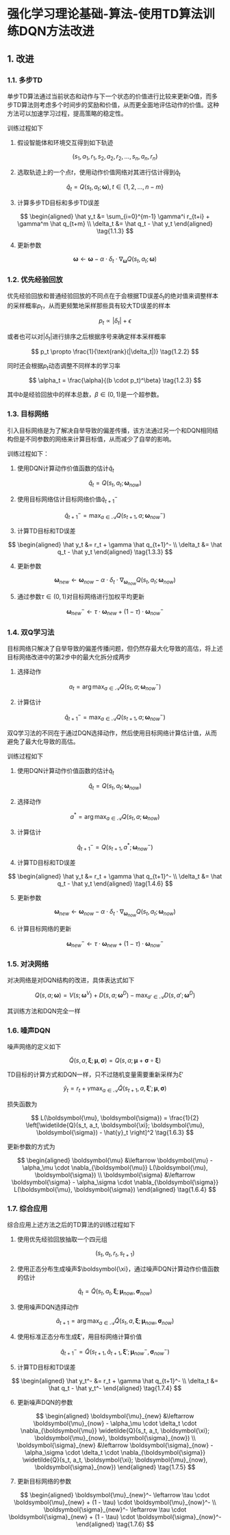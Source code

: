 # 强化学习理论基础-算法-使用TD算法训练DQN方法改进

## 1. 改进

### 1.1. 多步TD

单步TD算法通过当前状态和动作与下一个状态的价值进行比较来更新Q值，而多步TD算法则考虑多个时间步的奖励和价值，从而更全面地评估动作的价值。这种方法可以加速学习过程，提高策略的稳定性。

训练过程如下

1. 假设智能体和环境交互得到如下轨迹

$$
(s_1, a_1, r_1, s_2, a_2, r_2, \ldots, s_n, a_n, r_n) \tag{1.1.1}
$$

2. 选取轨迹上的一个点$t$，使用动作价值网络对其进行估计得到$\hat q_t$

$$
\hat q_t = Q(s_t, a_t; \boldsymbol{\omega}), t \in \{1, 2, \ldots, n-m\} \tag{1.1.2}
$$

3. 计算多步TD目标和多步TD误差

$$
\begin{aligned}
\hat y_t &= \sum_{i=0}^{m-1} \gamma^i r_{t+i} + \gamma^m \hat q_{t+m} \\
\delta_t &= \hat q_t - \hat y_t
\end{aligned} \tag{1.1.3}
$$

4. 更新参数

$$
\boldsymbol{\omega} \leftarrow \boldsymbol{\omega} - \alpha \cdot \delta_t \cdot \nabla_{\boldsymbol{\omega}} Q(s_t, a_t; \boldsymbol{\omega}) \tag{1.1.4}
$$

### 1.2. 优先经验回放

优先经验回放和普通经验回放的不同点在于会根据TD误差$\delta_t$的绝对值来调整样本的采样概率$p_t$，从而更频繁地采样那些具有较大TD误差的样本

$$
p_t \propto |\delta_t| + \epsilon \tag{1.2.1}
$$

或者也可以对$|\delta_t|$进行排序之后根据序号来确定样本采样概率

$$
p_t \propto \frac{1}{\text{rank}(|\delta_t|)} \tag{1.2.2}
$$

同时还会根据$p_t$动态调整不同样本的学习率

$$
\alpha_t = \frac{\alpha}{(b \cdot p_t)^\beta} \tag{1.2.3}
$$

其中$b$是经验回放中的样本总数，$\beta \in (0, 1)$是一个超参数。

### 1.3. 目标网络

引入目标网络是为了解决自举导致的偏差传播，该方法通过另一个和DQN相同结构但是不同参数的网络来计算目标值，从而减少了自举的影响。

训练过程如下：

1. 使用DQN计算动作价值函数的估计$\hat q_t$

$$
\hat q_t = Q(s_t, a_t; \boldsymbol{\omega}_{now}) \tag{1.3.1}
$$

2. 使用目标网络估计目标网络价值$\hat q_{t+1}^-$

$$
\hat q_{t+1}^- = \max_{a \in \mathcal{A}} Q(s_{t+1}, a; \boldsymbol{\omega}_{now}^-) \tag{1.3.2}
$$

3. 计算TD目标和TD误差

$$
\begin{aligned}
\hat y_t &= r_t + \gamma \hat q_{t+1}^- \\
\delta_t &= \hat q_t - \hat y_t
\end{aligned} \tag{1.3.3}
$$

4. 更新参数

$$
\boldsymbol{\omega}_{new} \leftarrow \boldsymbol{\omega}_{now} - \alpha \cdot \delta_t \cdot \nabla_{\boldsymbol{\omega}_{now}} Q(s_t, a_t; \boldsymbol{\omega}_{now}) \tag{1.3.4}
$$

5. 通过参数$\tau \in (0, 1)$对目标网络进行加权平均更新

$$
\boldsymbol{\omega}_{new}^- \leftarrow \tau \cdot \boldsymbol{\omega}_{new} + (1 - \tau) \cdot \boldsymbol{\omega}_{now}^- \tag{1.3.5}
$$

### 1.4. 双Q学习法

目标网络只解决了自举导致的偏差传播问题，但仍然存最大化导致的高估，将上述目标网络改进中的第2步中的最大化拆分成两步

1. 选择动作

$$
a_t = \arg\max_{a \in \mathcal{A}} Q(s_t, a; \boldsymbol{\omega}_{now}^-) \tag{1.4.1}
$$

2. 计算估计

$$
\hat q_{t+1}^- = \max_{a \in \mathcal{A}} Q(s_{t+1}, a; \boldsymbol{\omega}_{now}^-) \tag{1.4.2}
$$

双Q学习法的不同在于通过DQN选择动作，然后使用目标网络计算估计值，从而避免了最大化导致的高估。

训练过程如下

1. 使用DQN计算动作价值函数的估计$\hat q_t$

$$
\hat q_t = Q(s_t, a_t; \boldsymbol{\omega}_{now}) \tag{1.4.3}
$$

2. 选择动作

$$
a^* = \arg\max_{a \in \mathcal{A}} Q(s_t, a; \boldsymbol{\omega}_{now}) \tag{1.4.4}
$$

3. 计算估计

$$
\hat q_{t+1}^- = Q(s_{t+1}, a^*; \boldsymbol{\omega}_{now}^-) \tag{1.4.5}
$$

4. 计算TD目标和TD误差

$$
\begin{aligned}
\hat y_t &= r_t + \gamma \hat q_{t+1}^- \\
\delta_t &= \hat q_t - \hat y_t
\end{aligned} \tag{1.4.6}
$$

5. 更新参数

$$
\boldsymbol{\omega}_{new} \leftarrow \boldsymbol{\omega}_{now} - \alpha \cdot \delta_t \cdot \nabla_{\boldsymbol{\omega}_{now}} Q(s_t, a_t; \boldsymbol{\omega}_{now}) \tag{1.4.7}
$$

6. 计算目标网络的更新

$$
\boldsymbol{\omega}_{new}^- \leftarrow \tau \cdot \boldsymbol{\omega}_{new} + (1 - \tau) \cdot \boldsymbol{\omega}_{now}^- \tag{1.4.8}
$$

### 1.5. 对决网络

对决网络是对DQN结构的改进，具体表达式如下

$$
Q(s, a; \boldsymbol{\omega}) = V(s; \boldsymbol{\omega}^V) + D(s, a; \boldsymbol{\omega}^D) - \max_{a' \in \mathcal{A}} D(s, a'; \boldsymbol{\omega}^D) \tag{1.5.1}
$$

其训练方法和DQN完全一样

### 1.6. 噪声DQN

噪声网络的定义如下

$$
\widetilde{Q}(s, a, \boldsymbol{\xi}; \boldsymbol{\mu}, \boldsymbol{\sigma}) = Q(s, a; \boldsymbol{\mu} + \boldsymbol{\sigma} \circ  \boldsymbol{\xi}) \tag{1.6.1}
$$

TD目标的计算方式和DQN一样，只不过随机变量需要重新采样为$\xi'$

$$
\hat{y}_t = r_t + \gamma \max_{a \in \mathcal{A}} \widetilde{Q}(s_{t+1}, a, \boldsymbol{\xi}'; \boldsymbol{\mu}, \boldsymbol{\sigma}) \tag{1.6.2}
$$

损失函数为

$$
L(\boldsymbol{\mu}, \boldsymbol{\sigma}) = \frac{1}{2} \left[\widetilde{Q}(s_t, a_t, \boldsymbol{\xi}; \boldsymbol{\mu}, \boldsymbol{\sigma})  - \hat{y}_t \right]^2 \tag{1.6.3}
$$

更新参数的方式为

$$
\begin{aligned}
\boldsymbol{\mu} &\leftarrow \boldsymbol{\mu} - \alpha_\mu \cdot \nabla_{\boldsymbol{\mu}} L(\boldsymbol{\mu}, \boldsymbol{\sigma}) \\
\boldsymbol{\sigma} &\leftarrow \boldsymbol{\sigma} - \alpha_\sigma \cdot \nabla_{\boldsymbol{\sigma}} L(\boldsymbol{\mu}, \boldsymbol{\sigma})
\end{aligned} \tag{1.6.4}
$$

### 1.7. 综合应用

综合应用上述方法之后的TD算法的训练过程如下

1. 使用优先经验回放抽取一个四元组

$$
(s_t, a_t, r_t, s_{t+1})
$$

2. 使用正态分布生成噪声$\boldsymbol{\xi}，通过噪声DQN计算动作价值函数的估计

$$
\hat q_t = \widetilde{Q}(s_t, a_t, \boldsymbol{\xi}; \boldsymbol{\mu}_{now}, \boldsymbol{\sigma}_{now}) \tag{1.7.1}
$$

3. 使用噪声DQN选择动作

$$
\widetilde a_{t+1} = \arg\max_{a \in \mathcal{A}} \widetilde{Q}(s_t, a, \boldsymbol{\xi}; \boldsymbol{\mu}_{now}, \boldsymbol{\sigma}_{now}) \tag{1.7.2}
$$

4. 使用标准正态分布生成$\boldsymbol{\xi}'$，用目标网络计算价值

$$
\hat q_{t+1}^- = \widetilde{Q}(s_{t+1}, \widetilde a_{t+1}, \boldsymbol{\xi}'; \boldsymbol{\mu}_{now}^-, \boldsymbol{\sigma}_{now}^-) \tag{1.7.3}
$$

5. 计算TD目标和TD误差

$$
\begin{aligned}
\hat y_t^- &= r_t + \gamma \hat q_{t+1}^- \\
\delta_t &= \hat q_t - \hat y_t^-
\end{aligned} \tag{1.7.4}
$$

6. 更新噪声DQN的参数

$$
\begin{aligned}
\boldsymbol{\mu}_{new} &\leftarrow \boldsymbol{\mu}_{now} - \alpha_\mu \cdot \delta_t \cdot \nabla_{\boldsymbol{\mu}} \widetilde{Q}(s_t, a_t, \boldsymbol{\xi}; \boldsymbol{\mu}_{now}, \boldsymbol{\sigma}_{now}) \\
\boldsymbol{\sigma}_{new} &\leftarrow \boldsymbol{\sigma}_{now} - \alpha_\sigma \cdot \delta_t \cdot \nabla_{\boldsymbol{\sigma}} \widetilde{Q}(s_t, a_t, \boldsymbol{\xi}; \boldsymbol{\mu}_{now}, \boldsymbol{\sigma}_{now})
\end{aligned} \tag{1.7.5}
$$


7. 更新目标网络的参数

$$
\begin{aligned}
\boldsymbol{\mu}_{new}^- \leftarrow \tau \cdot \boldsymbol{\mu}_{new} + (1 - \tau) \cdot \boldsymbol{\mu}_{now}^- \\
\boldsymbol{\sigma}_{new}^- \leftarrow \tau \cdot \boldsymbol{\sigma}_{new} + (1 - \tau) \cdot \boldsymbol{\sigma}_{now}^-
\end{aligned} \tag{1.7.6}
$$